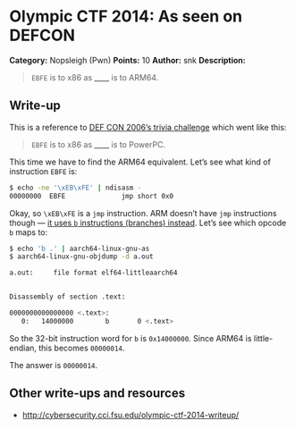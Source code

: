 # Olympic CTF 2014: As seen on DEFCON

**Category:** Nopsleigh (Pwn)
**Points:** 10
**Author:** snk
**Description:**

> `EBFE` is to x86 as **____** is to ARM64.

## Write-up

This is a reference to [DEF CON 2006’s trivia challenge](http://nopsr.us/ctf2006prequal/walk-trivia.html#500) which went like this:

> `EBFE` is to x86 as **____** is to PowerPC.

This time we have to find the ARM64 equivalent. Let’s see what kind of instruction `EBFE` is:

```bash
$ echo -ne '\xEB\xFE' | ndisasm -
00000000  EBFE              jmp short 0x0
```

Okay, so `\xEB\xFE` is a `jmp` instruction. ARM doesn’t have `jmp` instructions though — [it uses `b` instructions (branches) instead](http://www.heyrick.co.uk/armwiki/B). Let’s see which opcode `b` maps to:

```bash
$ echo 'b .' | aarch64-linux-gnu-as
$ aarch64-linux-gnu-objdump -d a.out

a.out:     file format elf64-littleaarch64


Disassembly of section .text:

0000000000000000 <.text>:
   0:   14000000        b       0 <.text>
```

So the 32-bit instruction word for `b` is `0x14000000`. Since ARM64 is little-endian, this becomes `00000014`.

The answer is `00000014`.

## Other write-ups and resources

* <http://cybersecurity.cci.fsu.edu/olympic-ctf-2014-writeup/>
